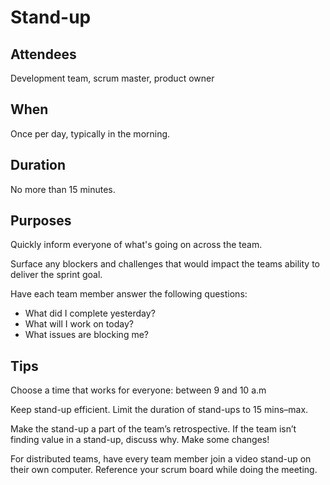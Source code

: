 # Stand-up

## Attendees

Development team, scrum master, product owner

## When

Once per day, typically in the morning.

## Duration

No more than 15 minutes.

## Purposes

Quickly inform everyone of what's going on across the team.

Surface any blockers and challenges that would impact the teams ability to deliver the sprint goal.

Have each team member answer the following questions:

- What did I complete yesterday?
- What will I work on today?
- What issues are blocking me?


## Tips

Choose a time that works for everyone: between 9 and 10 a.m

Keep stand-up efficient. Limit the duration of stand-ups to 15 mins–max.

Make the stand-up a part of the team’s retrospective. If the team isn’t finding value in a stand-up, discuss why. Make some changes!

For distributed teams, have every team member join a video stand-up on their own computer. Reference your scrum board while doing the meeting.
